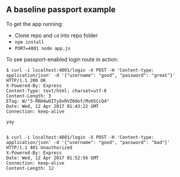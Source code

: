 ## A baseline passport example

To get the app running:
* Clone repo and `cd` into repo folder
* `npm install`
* `PORT=4001 node app.js`

To see passport-enabled login route in action:
```
$ curl -i localhost:4001/login -X POST -H 'Content-type: application/json' -d '{"username": "good", "password": "great"}'
HTTP/1.1 200 OK
X-Powered-By: Express
Content-Type: text/html; charset=utf-8
Content-Length: 3
ETag: W/"3-RRH4wOITyOxRVZ60of/MvH5CcQ4"
Date: Wed, 12 Apr 2017 01:43:22 GMT
Connection: keep-alive

yay


$ curl -i localhost:4001/login -X POST -H 'Content-type: application/json' -d '{"username": "good", "password": "bad"}'
HTTP/1.1 401 Unauthorized
X-Powered-By: Express
Date: Wed, 12 Apr 2017 01:52:56 GMT
Connection: keep-alive
Content-Length: 12
```
